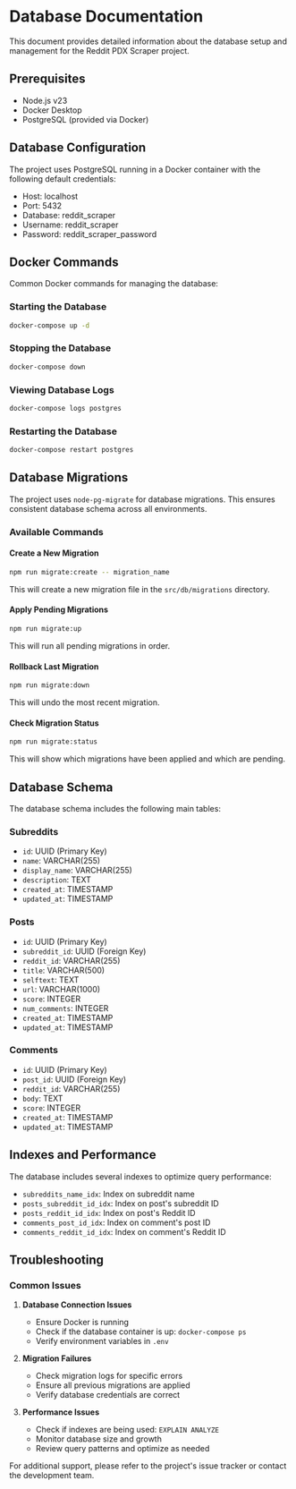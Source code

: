 # Database Documentation

This document provides detailed information about the database setup and management for the Reddit PDX Scraper project.

## Prerequisites

- Node.js v23
- Docker Desktop
- PostgreSQL (provided via Docker)

## Database Configuration

The project uses PostgreSQL running in a Docker container with the following default credentials:
- Host: localhost
- Port: 5432
- Database: reddit_scraper
- Username: reddit_scraper
- Password: reddit_scraper_password

## Docker Commands

Common Docker commands for managing the database:

### Starting the Database
```bash
docker-compose up -d
```

### Stopping the Database
```bash
docker-compose down
```

### Viewing Database Logs
```bash
docker-compose logs postgres
```

### Restarting the Database
```bash
docker-compose restart postgres
```

## Database Migrations

The project uses `node-pg-migrate` for database migrations. This ensures consistent database schema across all environments.

### Available Commands

#### Create a New Migration
```bash
npm run migrate:create -- migration_name
```
This will create a new migration file in the `src/db/migrations` directory.

#### Apply Pending Migrations
```bash
npm run migrate:up
```
This will run all pending migrations in order.

#### Rollback Last Migration
```bash
npm run migrate:down
```
This will undo the most recent migration.

#### Check Migration Status
```bash
npm run migrate:status
```
This will show which migrations have been applied and which are pending.

## Database Schema

The database schema includes the following main tables:

### Subreddits
- `id`: UUID (Primary Key)
- `name`: VARCHAR(255)
- `display_name`: VARCHAR(255)
- `description`: TEXT
- `created_at`: TIMESTAMP
- `updated_at`: TIMESTAMP

### Posts
- `id`: UUID (Primary Key)
- `subreddit_id`: UUID (Foreign Key)
- `reddit_id`: VARCHAR(255)
- `title`: VARCHAR(500)
- `selftext`: TEXT
- `url`: VARCHAR(1000)
- `score`: INTEGER
- `num_comments`: INTEGER
- `created_at`: TIMESTAMP
- `updated_at`: TIMESTAMP

### Comments
- `id`: UUID (Primary Key)
- `post_id`: UUID (Foreign Key)
- `reddit_id`: VARCHAR(255)
- `body`: TEXT
- `score`: INTEGER
- `created_at`: TIMESTAMP
- `updated_at`: TIMESTAMP

## Indexes and Performance

The database includes several indexes to optimize query performance:
- `subreddits_name_idx`: Index on subreddit name
- `posts_subreddit_id_idx`: Index on post's subreddit ID
- `posts_reddit_id_idx`: Index on post's Reddit ID
- `comments_post_id_idx`: Index on comment's post ID
- `comments_reddit_id_idx`: Index on comment's Reddit ID

## Troubleshooting

### Common Issues

1. **Database Connection Issues**
   - Ensure Docker is running
   - Check if the database container is up: `docker-compose ps`
   - Verify environment variables in `.env`

2. **Migration Failures**
   - Check migration logs for specific errors
   - Ensure all previous migrations are applied
   - Verify database credentials are correct

3. **Performance Issues**
   - Check if indexes are being used: `EXPLAIN ANALYZE`
   - Monitor database size and growth
   - Review query patterns and optimize as needed

For additional support, please refer to the project's issue tracker or contact the development team. 